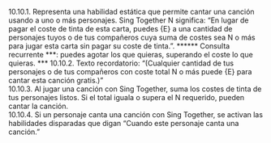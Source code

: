 10.10.1. Representa una habilidad estática que permite cantar una canción usando a uno o más personajes. Sing Together N significa: “En lugar de pagar el coste de tinta de esta carta, puedes {E} a una cantidad de personajes tuyos o de tus compañeros cuya suma de costes sea N o más para jugar esta carta sin pagar su coste de tinta.”. ****** Consulta recurrente ***: puedes agotar los que quieras, superando el coste lo que quieras.  ***
10.10.2. Texto recordatorio: “(Cualquier cantidad de tus personajes o de tus compañeros con coste total N o más puede {E} para cantar esta canción gratis.)”  
10.10.3. Al jugar una canción con Sing Together, suma los costes de tinta de tus personajes listos. Si el total iguala o supera el N requerido, pueden cantar la canción.  
10.10.4. Si un personaje canta una canción con Sing Together, se activan las habilidades disparadas que digan “Cuando este personaje canta una canción.”